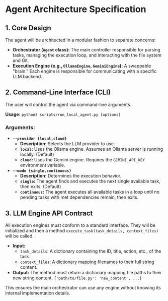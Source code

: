 # Agent Architecture Specification

## 1. Core Design
The agent will be architected in a modular fashion to separate concerns:
- **Orchestrator (`Agent` class):** The main controller responsible for parsing tasks, managing the execution loop, and interacting with the file system and Git.
- **Execution Engine (e.g., `OllamaEngine`, `GeminiEngine`):** A swappable "brain." Each engine is responsible for communicating with a specific LLM backend.

## 2. Command-Line Interface (CLI)
The user will control the agent via command-line arguments.

**Usage:** `python3 scripts/run_local_agent.py [options]`

### Arguments:
-   **`--provider {local,cloud}`**
    -   **Description:** Selects the LLM provider to use.
    -   **`local`:** Uses the Ollama engine. Assumes an Ollama server is running locally. (Default)
    -   **`cloud`:** Uses the Gemini engine. Requires the `GEMINI_API_KEY` environment variable.
-   **`--mode {single,continuous}`**
    -   **Description:** Determines the execution behavior.
    -   **`single`:** The agent finds and executes the next single available task, then exits. (Default)
    -   **`continuous`:** The agent executes all available tasks in a loop until no pending tasks with met dependencies remain, then exits.

## 3. LLM Engine API Contract
All execution engines must conform to a standard interface. They will be initialized and then a method `execute_task(task_details, context_files)` will be called.

-   **Input:**
    -   `task_details`: A dictionary containing the ID, title, action, etc., of the task.
    -   `context_files`: A dictionary mapping filenames to their full string content.
-   **Output:** The method must return a dictionary mapping file paths to their new string content. `{'path/to/file.py': 'new_content', ...}`

This ensures the main orchestrator can use any engine without knowing its internal implementation details.